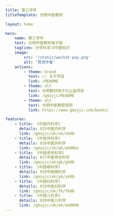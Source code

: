 ```yaml
---
title: 第三学年
titleTemplate: 光明中医教材

layout: home

hero:
    name: 第三学年
    text: 光明中医教材电子版
    tagline: 分学科学习中医知识
    image:
        src: '/static/wechat-pay.png'
        alt: '赞赏作者'
    actions:
        - theme: brand
          text: 👉 关于项目
          link: /README
        - theme: alt
          text: 光明教材电子化公益项目
          link: /gmzyjc/README
        - theme: alt
          text: 光明中医教程官网
          link: https://www.gmzyjx.com/books/

features:
    - title: 《中医内科学》
      details: 015中医内科学
      link: /gmzyjc/ok/nk/nk00
    - title: 《中医外科学》
      details: 016中医外科学
      link: /gmzyjc/ok/wk/wk00bz
    - title: 《中医骨伤科学》
      details: 017中医骨伤科学
      link: /gmzyjc/ok/gk/gk00
    - title: 《中医眼科学》
      details: 018中医眼科学
      link: /gmzyjc/ok/yk/yk00
    - title: 《中医妇科学》
      details: 019中医妇科学
      link: /gmzyjc/ok/fk/fk00
    - title: 《中医儿科学》
      details: 020中医儿科学
      link: /gmzyjc/ok/ek/ek0000
---
```

